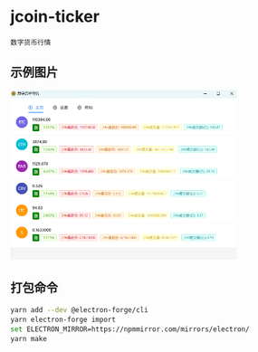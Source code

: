 # jcoin-ticker

    数字货币行情

## 示例图片

<img src="./doc/example.png" width="400" alt="">

## 打包命令

```bash
yarn add --dev @electron-forge/cli
yarn electron-forge import
set ELECTRON_MIRROR=https://npmmirror.com/mirrors/electron/
yarn make 
```
